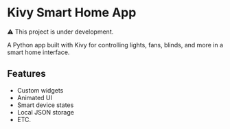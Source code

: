 # Kivy Smart Home App

⚠️ This project is under development.

A Python app built with Kivy for controlling lights, fans, blinds, and more in a smart home interface.

## Features

- Custom widgets
- Animated UI
- Smart device states
- Local JSON storage
- ETC.
